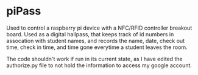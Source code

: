 # piPass
Used to control a raspberry pi device with a NFC/RFID controller breakout board. Used as a digital hallpass, that keeps track of id numbers in assocation with student names, and records the name, date, check out time, check in time, and time gone everytime a student leaves the room.

The code shouldn't work if run in its current state, as I have edited the authorize.py file to not hold the information to access my google account.
